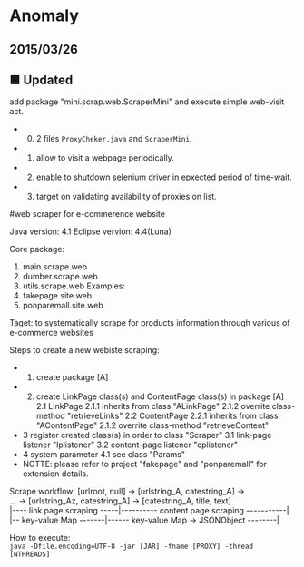 Anomaly
========

## 2015/03/26

## ■ Updated
add package "mini.scrap.web.ScraperMini" and execute simple web-visit act.
- 0. 2 files `ProxyCheker.java` and `ScraperMini`.
- 1. allow to visit a webpage periodically.
- 2. enable to shutdown selenium driver in epxected period of time-wait.
- 3. target on validating availability of proxies on list.


#web scraper for e-commerence website

Java version: 4.1
Eclipse vervion: 4.4(Luna)

Core package:
  1. main.scrape.web
  2. dumber.scrape.web
  3. utils.scrape.web
Examples: 
  1. fakepage.site.web
  2. ponparemall.site.web

Taget: to systematically scrape for products information through various of e-commerce websites

Steps to create a new webiste scraping:
 - 1. create package [A]
 - 2. create LinkPage class(s) and ContentPage class(s) in package [A]
   2.1 LinkPage
   2.1.1 inherits from class "ALinkPage"
   2.1.2 overrite class-method "retrieveLinks"
   2.2 ContentPage
   2.2.1 inherits from class "AContentPage"
   2.1.2 overrite class-method "retrieveContent"
 - 3 register created class(s) in order to class "Scraper"
   3.1 link-page listener "lplistener"
   3.2 content-page listener "cplistener"
 - 4 system parameter
   4.1 see class "Params"
 - NOTTE: please refer to project "fakepage" and "ponparemall" for extension details.


Scrape workflow:
  [urlroot, null] -> [urlstring_A, catestring_A] ->  
  ... -> [urlstring_Az, catestring_A]  -> [catestring_A, title, text]  
  |---- link page  scraping		-----|---------- content page scraping -----------|  
  |--       key-value Map   -------|------ key-value Map  -> JSONObject --------|


How to execute:  
`java -Dfile.encoding=UTF-8 -jar [JAR] -fname [PROXY] -thread [NTHREADS]`
